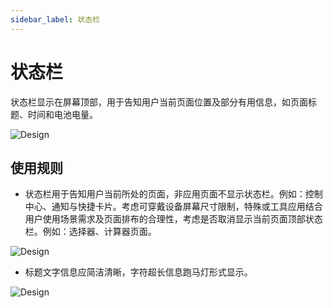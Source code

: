 ```yaml
---
sidebar_label: 状态栏
---
```


# 状态栏

状态栏显示在屏幕顶部，用于告知用户当前页面位置及部分有用信息，如页面标题、时间和电池电量。

![Design](/img/design/cb69eacfcad272ff8887d69ca1882bfa.png)

## 使用规则

- 状态栏用于告知用户当前所处的页面，非应用页面不显示状态栏。例如：控制中心、通知与快捷卡片。考虑可穿戴设备屏幕尺寸限制，特殊或工具应用结合用户使用场景需求及页面排布的合理性，考虑是否取消显示当前页面顶部状态栏。例如：选择器、计算器页面。

![Design](/img/design/f44e0486493c363ddaf7b2f848baa53d.png)

- 标题文字信息应简洁清晰，字符超长信息跑马灯形式显示。

![Design](/img/design/6d62986da0e07de6fbcbc6f749ff7611.png)

